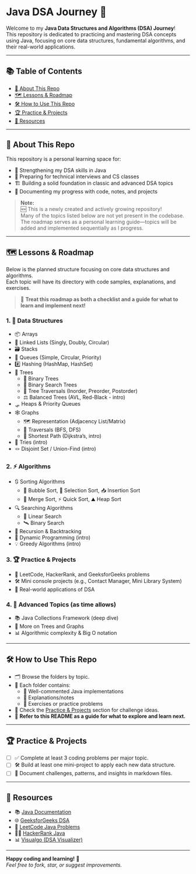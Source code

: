 # Java DSA Journey 🚀

Welcome to my **Java Data Structures and Algorithms (DSA) Journey**!  
This repository is dedicated to practicing and mastering DSA concepts using Java, focusing on core data structures, fundamental algorithms, and their real-world applications.

---

## 📚 Table of Contents

- [📖 About This Repo](#-about-this-repo)
- [🗺️ Lessons & Roadmap](#-lessons--roadmap)
- [🛠️ How to Use This Repo](#-how-to-use-this-repo)
- [🏆 Practice & Projects](#-practice--projects)
- [🔗 Resources](#-resources)

---

## 📖 About This Repo

This repository is a personal learning space for:
- 💪 Strengthening my DSA skills in Java
- 🎯 Preparing for technical interviews and CS classes
- 🏗️ Building a solid foundation in classic and advanced DSA topics
- 📝 Documenting my progress with code, notes, and projects

> **Note:**  
> 🆕 This is a newly created and actively growing repository!  
> Many of the topics listed below are not yet present in the codebase.  
> The roadmap serves as a personal learning guide—topics will be added and implemented sequentially as I progress.

---

## 🗺️ Lessons & Roadmap

Below is the planned structure focusing on core data structures and algorithms.  
Each topic will have its directory with code samples, explanations, and exercises.  
> 📌 **Treat this roadmap as both a checklist and a guide for what to learn and implement next!**

### 1. 🧩 Data Structures
- 📦 Arrays
- 🔗 Linked Lists (Singly, Doubly, Circular)
- 🗃️ Stacks
- 🚦 Queues (Simple, Circular, Priority)
- #️⃣ Hashing (HashMap, HashSet)
- 🌳 Trees
  - 🌲 Binary Trees
  - 🌳 Binary Search Trees
  - 🧭 Tree Traversals (Inorder, Preorder, Postorder)
  - ⚖️ Balanced Trees (AVL, Red-Black - intro)
- 🛷 Heaps & Priority Queues
- 🕸️ Graphs
  - 🗺️ Representation (Adjacency List/Matrix)
  - 🔄 Traversals (BFS, DFS)
  - 🏃 Shortest Path (Dijkstra’s, intro)
- 🌱 Tries (intro)
- 🪢 Disjoint Set / Union-Find (intro)

### 2. ⚡ Algorithms
- 🔃 Sorting Algorithms
  - 🫧 Bubble Sort, 🏅 Selection Sort, 📥 Insertion Sort
  - 🧩 Merge Sort, ⚡ Quick Sort, ⛰️ Heap Sort
- 🔍 Searching Algorithms
  - 👀 Linear Search
  - 🛰️ Binary Search
- 🔁 Recursion & Backtracking
- 🧠 Dynamic Programming (intro)
- 💡 Greedy Algorithms (intro)

### 3. 🏆 Practice & Projects
- 🏅 LeetCode, HackerRank, and GeeksforGeeks problems
- 🛠️ Mini console projects (e.g., Contact Manager, Mini Library System)
- 🌟 Real-world applications of DSA

### 4. 🚀 Advanced Topics (as time allows)
- 📚 Java Collections Framework (deep dive)
- 🌳 More on Trees and Graphs
- 📊 Algorithmic complexity & Big O notation

---

## 🛠️ How to Use This Repo

- 🗂️ Browse the folders by topic.
- 📄 Each folder contains:
  - 💬 Well-commented Java implementations
  - 📓 Explanations/notes
  - 📝 Exercises or practice problems
- 🧭 Check the [Practice & Projects](#-practice--projects) section for challenge ideas.
- 📌 **Refer to this README as a guide for what to explore and learn next.**

---

## 🏆 Practice & Projects

- [ ] ✅ Complete at least 3 coding problems per major topic.
- [ ] 🛠️ Build at least one mini-project to apply each new data structure.
- [ ] 📑 Document challenges, patterns, and insights in markdown files.

---

## 🔗 Resources

- 📚 [Java Documentation](https://docs.oracle.com/en/java/)
- 🌐 [GeeksforGeeks DSA](https://www.geeksforgeeks.org/data-structures/)
- 🏅 [LeetCode Java Problems](https://leetcode.com/problemset/all/?language=Java)
- 🧑‍💻 [HackerRank Java](https://www.hackerrank.com/domains/tutorials/10-days-of-java)
- 📊 [Visualgo (DSA Visualizer)](https://visualgo.net/en)

---

**Happy coding and learning!** 🚀  
*Feel free to fork, star, or suggest improvements.*
